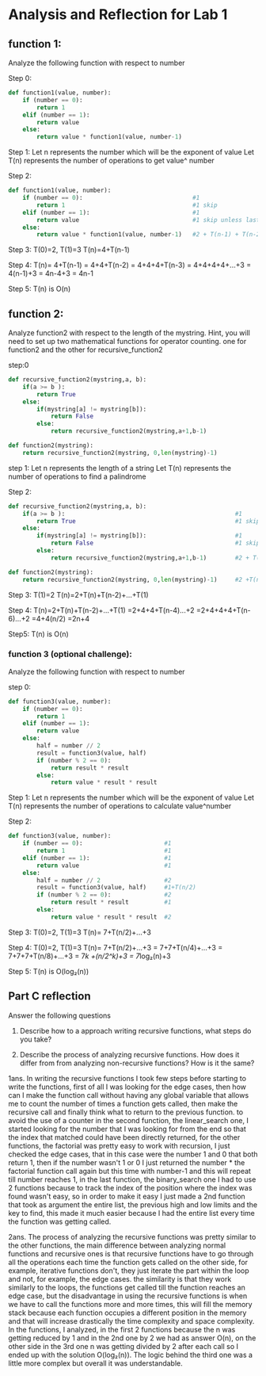 # Analysis and Reflection for Lab 1

## function 1:

Analyze the following function with respect to number

Step 0:
```python
def function1(value, number):
	if (number == 0):						
		return 1							
	elif (number == 1):						
		return value							
	else:							
		return value * function1(value, number-1)
```
Step 1:
Let n represents the number which will be the exponent of value
Let T(n) represents the number of operations to get value^ number

Step 2:
```python
def function1(value, number):
	if (number == 0):								#1
		return 1									#1 skip
	elif (number == 1):								#1
		return value								#1 skip unless last call when number is 1
	else:							
		return value * function1(value, number-1)	#2 + T(n-1) + T(n-2)+ ... +T(0)
```

Step 3:
T(0)=2, T(1)=3
T(n)=4+T(n-1)

Step 4:
T(n)= 4+T(n-1)
= 4+4+T(n-2)
= 4+4+4+T(n-3)
= 4+4+4+4+...+3
= 4(n-1)+3
= 4n-4+3
= 4n-1

Step 5:
T(n) is O(n)

## function 2:

Analyze function2 with respect to the length of the mystring.  Hint, you will need to set up two mathematical functions for operator counting.  one for function2 and the other for recursive_function2

step:0
```python
def recursive_function2(mystring,a, b):
	if(a >= b ):												
		return True												
	else:						
		if(mystring[a] != mystring[b]):							
			return False										
		else:
			return recursive_function2(mystring,a+1,b-1)		 

def function2(mystring):
	return recursive_function2(mystring, 0,len(mystring)-1)		
```
step 1:
Let n represents the length of a string
Let T(n) represents the number of operations to find a palindrome

Step 2:
```python
def recursive_function2(mystring,a, b):
	if(a >= b ):												#1
		return True												#1 skip unless the string is palindrome
	else:						
		if(mystring[a] != mystring[b]):							#1
			return False										#1 skip unless the characters don't match
		else:
			return recursive_function2(mystring,a+1,b-1)		#2 + T(n-2) + T(n-4)+... T(1)

def function2(mystring):
	return recursive_function2(mystring, 0,len(mystring)-1)		#2 +T(n)
```
Step 3:
T(1)=2
T(n)=2+T(n)+T(n-2)+...+T(1)

Step 4:
T(n)=2+T(n)+T(n-2)+...+T(1)
=2+4+4+T(n-4)...+2
=2+4+4+4+T(n-6)...+2 
=4+4(n/2)
=2n+4

Step5:
T(n) is O(n)
### function 3 (optional challenge):

Analyze the following function with respect to number

step 0:
```python
def function3(value, number):
	if (number == 0):									
		return 1							
	elif (number == 1):						
		return value						
	else:									
		half = number // 2					
		result = function3(value, half)		
		if (number % 2 == 0):				
			return result * result			
		else:
			return value * result * result	
```

Step 1:
Let n represents the number which will be the exponent of value
Let T(n) represents the number of operations to calculate value^number

Step 2:
```python
def function3(value, number):
	if (number == 0):						#1			
		return 1							#1
	elif (number == 1):						#1
		return value						#1
	else:									
		half = number // 2					#2
		result = function3(value, half)		#1+T(n/2)
		if (number % 2 == 0):				#2
			return result * result			#1
		else:
			return value * result * result	#2
```
Step 3:
T(0)=2, T(1)=3
T(n)= 7+T(n/2)+...+3

Step 4:
T(0)=2, T(1)=3
T(n)= 7+T(n/2)+...+3
= 7+7+T(n/4)+...+3
= 7+7+7+T(n/8)+...+3
= 7*k +(n/2^k)+3
= 7*log₂(n)+3

Step 5:
T(n) is O(log₂(n))
## Part C reflection

Answer the following questions

1. Describe how to a approach writing recursive functions, what steps do you take?

2. Describe the process of analyzing recursive functions.  How does it differ from from analyzing non-recursive functions?  How is it the same? 

1ans. In writing the recursive functions I took few steps before starting to write the functions, first of all I was looking for the edge cases, then how can I make the function call without having any global variable that allows me to count the number of times a function gets called, then make the recursive call and finally think what to return to the previous function. to avoid the use of a counter in the second function, the linear_search one, I started looking for the number that I was looking for from the end so that the index that matched could have been directly returned, for the other functions, the factorial was pretty easy to work with recursion, I just checked the edge cases, that in this case were the number 1 and 0 that both return 1, then if the number wasn't 1 or 0 I just returned the number * the factorial function call again but this time with number-1 and this will repeat till number reaches 1, in the last function, the binary_search one I had to use 2 functions because to track the index of the position where the index was found wasn't easy, so in order to make it easy I just made a 2nd function that took as argument the entire list, the previous high and low limits and the key to find, this made it much easier because I had the entire list every time the function was getting called.

2ans. The process of analyzing the recursive functions was pretty similar to the other functions, the main difference between analyzing normal functions and recursive ones is that recursive functions have to go through all the operations each time the function gets called on the other side, for example, iterative functions don't, they just iterate the part within the loop and not, for example, the edge cases. the similarity is that they work similarly to the loops, the functions get called till the function reaches an edge case, but the disadvantage in using the recursive functions is when we have to call the functions more and more times, this will fill the memory stack because each function occupies a different position in the memory and that will increase drastically the time complexity and space complexity. In the functions, I analyzed, in the first 2 functions because the n was getting reduced by 1 and in the 2nd one by 2 we had as answer O(n), on the other side in the 3rd one n was getting divided by 2 after each call so I ended up with the solution O(log₂(n)). The logic behind the third one was a little more complex but overall it was understandable.
